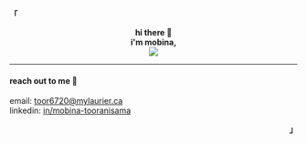 <p align="left"><strong><samp>「</samp></strong></p>
  <div align="center">
      <b>
          hi there 👋
          <br>
          i'm mobina, 
      </b>
      <br>
        <image src="https://readme-typing-svg.herokuapp.com?font=Iosevka&size=16&color=6791c9&center=true&width=410&height=45&lines=third+year+computer+science+student+at+wlu.">
      <br>  
  </div>
  
<hr/>

#### reach out to me :electric_plug:
email: [toor6720@mylaurier.ca](mailto:toor6720@mylaurier.ca)  
linkedin: [in/mobina-tooranisama](https://linkedin.com/in/mobina-tooranisama)  

<p align="right"><strong><samp>」</samp></strong></p>
